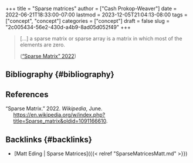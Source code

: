 +++
title = "Sparse matrices"
author = ["Cash Prokop-Weaver"]
date = 2022-06-21T18:33:00-07:00
lastmod = 2023-12-05T21:04:13-08:00
tags = ["concept", "concept"]
categories = ["concept"]
draft = false
slug = "2c005434-56e2-430d-a4b9-8ad05d052f49"
+++

> [...] a sparse matrix or sparse array is a matrix in which most of the elements are zero.
>
> (<a href="#citeproc_bib_item_1">“Sparse Matrix” 2022</a>)


## Bibliography {#bibliography}

## References

<style>.csl-entry{text-indent: -1.5em; margin-left: 1.5em;}</style><div class="csl-bib-body">
  <div class="csl-entry"><a id="citeproc_bib_item_1"></a>“Sparse Matrix.” 2022. <i>Wikipedia</i>, June. <a href="https://en.wikipedia.org/w/index.php?title=Sparse_matrix&oldid=1091166610">https://en.wikipedia.org/w/index.php?title=Sparse_matrix&#38;oldid=1091166610</a>.</div>
</div>


## Backlinks {#backlinks}

-   [Matt Eding | Sparse Matrices]({{< relref "SparseMatricesMatt.md" >}})

